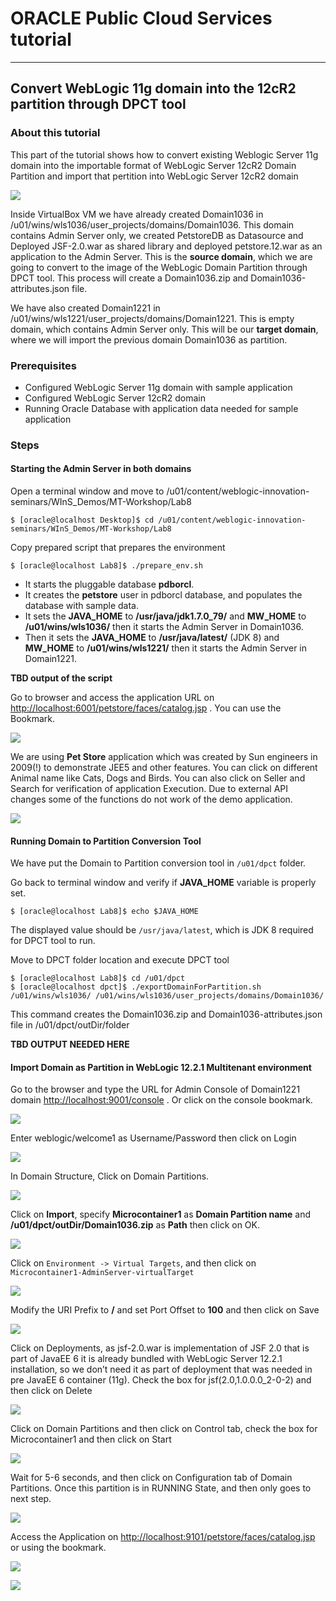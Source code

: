 # ORACLE Public Cloud Services tutorial #
-----
## Convert WebLogic 11g domain into the 12cR2 partition through DPCT tool ##

### About this tutorial ###

This part of the tutorial shows how to convert existing Weblogic Server 11g domain into the importable format of WebLogic Server 12cR2 Domain Partition and import that pertition into WebLogic Server 12cR2 domain

![](images/part1.generic.overview.png)

Inside VirtualBox VM we have already created Domain1036 in /u01/wins/wls1036/user_projects/domains/Domain1036. This domain contains Admin Server only, we created PetstoreDB as Datasource and Deployed JSF-2.0.war as shared library and deployed petstore.12.war as an application to the Admin Server. This is the **source domain**, which we are going to convert to the image of the WebLogic Domain Partition through DPCT tool. This process will create a Domain1036.zip and Domain1036-attributes.json file.

We have also created Domain1221 in /u01/wins/wls1221/user_projects/domains/Domain1221. This is empty domain, which contains Admin Server only. This will be our **target domain**, where we will import the previous domain Domain1036 as partition. 

### Prerequisites ###

- Configured WebLogic Server 11g domain with sample application
- Configured WebLogic Server 12cR2 domain
- Running Oracle Database with application data needed for sample application

### Steps ###

#### Starting the Admin Server in both domains ####

Open a terminal window and move to /u01/content/weblogic-innovation-seminars/WInS_Demos/MT-Workshop/Lab8

    $ [oracle@localhost Desktop]$ cd /u01/content/weblogic-innovation-seminars/WInS_Demos/MT-Workshop/Lab8
  

Copy prepared script that prepares the environment

    $ [oracle@localhost Lab8]$ ./prepare_env.sh 

-	It starts the pluggable database **pdborcl**.
-	It creates the **petstore** user in pdborcl database, and populates the database with sample data.
-	It sets the **JAVA_HOME** to **/usr/java/jdk1.7.0_79/** and **MW_HOME** to **/u01/wins/wls1036/** then it starts the Admin Server in Domain1036.
-	Then it sets the **JAVA_HOME** to **/usr/java/latest/** (JDK 8) and **MW_HOME** to **/u01/wins/wls1221/** then it starts the Admin Server in Domain1221.

**TBD output of the script**

Go to browser and access the application URL on [http://localhost:6001/petstore/faces/catalog.jsp](http://localhost:6001/petstore/faces/catalog.jsp) . You can use the Bookmark.

![](images/call.petstore.on.11g.png)

We are using **Pet Store** application which was created by Sun engineers in 2009(!) to demonstrate JEE5 and other features. You can click on different Animal name like Cats, Dogs and Birds. You can also click on Seller and Search for verification of application Execution. Due to external API changes some of the functions do not work of the demo application. 

![](images/petstore.on.11g.png)


#### Running Domain to Partition Conversion Tool ####

We have put the Domain to Partition conversion tool in `/u01/dpct` folder.

Go back to terminal window and verify if **JAVA_HOME** variable is properly set.

    $ [oracle@localhost Lab8]$ echo $JAVA_HOME
    
The displayed value should be `/usr/java/latest`, which is JDK 8 required for DPCT tool to run.

Move to DPCT folder location and execute DPCT tool

    $ [oracle@localhost Lab8]$ cd /u01/dpct
    $ [oracle@localhost dpct]$ ./exportDomainForPartition.sh /u01/wins/wls1036/ /u01/wins/wls1036/user_projects/domains/Domain1036/ 

This command creates the Domain1036.zip and Domain1036-attributes.json file in /u01/dpct/outDir/folder

**TBD OUTPUT NEEDED HERE**

#### Import Domain as Partition in WebLogic 12.2.1 Multitenant environment ####

Go to the browser and type the URL for Admin Console of Domain1221 domain [http://localhost:9001/console](http://localhost:9001/console) . Or click on the console bookmark.

![](images/call.console.12cR2.png)

Enter weblogic/welcome1 as Username/Password then click on Login

![](images/console.12cR2.login.png)

In Domain Structure, Click on Domain Partitions.

![](images/console.12cR2.domain.partitions.png)

Click on **Import**, specify **Microcontainer1** as **Domain Partition name** and **/u01/dpct/outDir/Domain1036.zip** as **Path** then click on OK.

![](images/console.12cR2.import.png)

Click on `Environment -> Virtual Targets`, and then click on `Microcontainer1-AdminServer-virtualTarget`

![](images/console.12cR2.virtual.targets.png)

Modify the URI Prefix to **/** and set Port Offset to **100** and then click on Save

![](images/console.12cR2.virtual.targets.modify.png)

Click on Deployments, as jsf-2.0.war is implementation of JSF 2.0 that is part of JavaEE 6 it is already bundled with WebLogic Server 12.2.1 installation, so we don’t need it as part of deployment that was needed in pre JavaEE 6 container (11g). Check the box for jsf(2.0,1.0.0.0_2-0-2) and then click on Delete

![](images/console.12cR2.remove.deployments.png)

Click on Domain Partitions and then click on Control tab, check the box for Microcontainer1 and then click on Start

![](images/console.12cR2.domain.partition.start.png)

Wait for 5-6 seconds, and then click on Configuration tab of Domain Partitions. Once this partition is in RUNNING State, and then only goes to next step.

![](images/console.12cR2.domain.partition.running.png)

Access the Application on [http://localhost:9101/petstore/faces/catalog.jsp](http://localhost:9101/petstore/faces/catalog.jsp) or using the bookmark.

![](images/call.petstore.on.12cR2.png)

![](images/petstore.on.12cR2.png)








	
